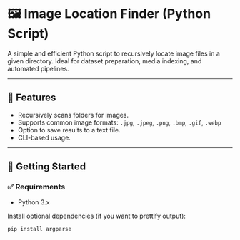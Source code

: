 # 🖼️ Image Location Finder (Python Script)

A simple and efficient Python script to recursively locate image files in a given directory. Ideal for dataset preparation, media indexing, and automated pipelines.

---

## 📌 Features

- Recursively scans folders for images.
- Supports common image formats: `.jpg`, `.jpeg`, `.png`, `.bmp`, `.gif`, `.webp`
- Option to save results to a text file.
- CLI-based usage.

---

## 🚀 Getting Started

### ✅ Requirements

- Python 3.x

Install optional dependencies (if you want to prettify output):

```bash
pip install argparse
